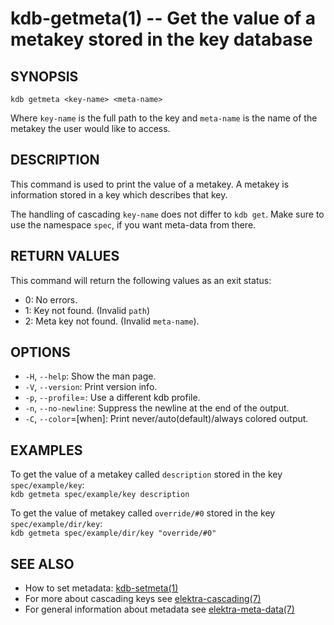 kdb-getmeta(1) -- Get the value of a metakey stored in the key database
========================================================================

## SYNOPSIS

`kdb getmeta <key-name> <meta-name>`  

Where `key-name` is the full path to the key and
`meta-name` is the name of the metakey the user would like to access.

## DESCRIPTION

This command is used to print the value of a metakey.
A metakey is information stored in a key which describes that key.

The handling of cascading `key-name` does not differ to `kdb get`.
Make sure to use the namespace `spec`, if you want meta-data from there.

## RETURN VALUES

This command will return the following values as an exit status:  
* 0:
  No errors.
* 1:
  Key not found. (Invalid `path`)
* 2:
  Meta key not found. (Invalid `meta-name`).


## OPTIONS

- `-H`, `--help`:
  Show the man page.
- `-V`, `--version`:
  Print version info.
- `-p`, `--profile`=<profile>:
  Use a different kdb profile.
- `-n`, `--no-newline`:
  Suppress the newline at the end of the output.
- `-C`, `--color`=[when]:
  Print never/auto(default)/always colored output.

## EXAMPLES

To get the value of a metakey called `description` stored in the key `spec/example/key`:  
`kdb getmeta spec/example/key description`

To get the value of metakey called `override/#0` stored in the key `spec/example/dir/key`:  
`kdb getmeta spec/example/dir/key "override/#0"`

## SEE ALSO

- How to set metadata: [kdb-setmeta(1)](kdb-setmeta.md)
- For more about cascading keys see [elektra-cascading(7)](elektra-cascading.md)
- For general information about metadata see [elektra-meta-data(7)](elektra-meta-data.md)
